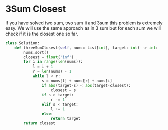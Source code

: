 # 3Sum Closest
If you have solved two sum, two sum ii and 3sum this problem is extremely easy. We will use the same approach as in 3 sum but for each sum we will check if it is the closest one so far.
```python
class Solution:
    def threeSumClosest(self, nums: List[int], target: int) -> int:
        nums.sort()
        closest = float('inf')
        for i in range(len(nums)):
            l = i + 1
            r = len(nums) - 1
            while l < r:
                s = nums[l] + nums[r] + nums[i]
                if abs(target-s) < abs(target-closest):
                    closest = s
                if s > target:
                    r -= 1
                elif s < target:
                    l += 1
                else:
                    return target
        return closest
```
